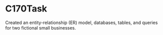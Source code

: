 # C170Task
Created an entity-relationship (ER) model, databases, tables, and queries for two fictional small businesses. 
